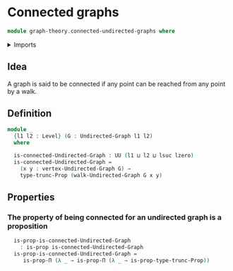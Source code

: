 # Connected graphs

```agda
module graph-theory.connected-undirected-graphs where
```

<details><summary>Imports</summary>
```agda
open import graph-theory.undirected-graphs
open import graph-theory.walks-undirected-graphs
open import foundation.propositional-truncations
open import foundation.propositions
open import foundation.universe-levels
```
</details>

## Idea

A graph is said to be connected if any point can be reached from any point by a walk.

## Definition

```agda
module _
  {l1 l2 : Level} (G : Undirected-Graph l1 l2)
  where

  is-connected-Undirected-Graph : UU (l1 ⊔ l2 ⊔ lsuc lzero)
  is-connected-Undirected-Graph =
    (x y : vertex-Undirected-Graph G) →
    type-trunc-Prop (walk-Undirected-Graph G x y)
```

## Properties

### The property of being connected for an undirected graph is a proposition

```agda
  is-prop-is-connected-Undirected-Graph
    : is-prop is-connected-Undirected-Graph
  is-prop-is-connected-Undirected-Graph =
     is-prop-Π (λ _ → is-prop-Π (λ _ → is-prop-type-trunc-Prop))
```
